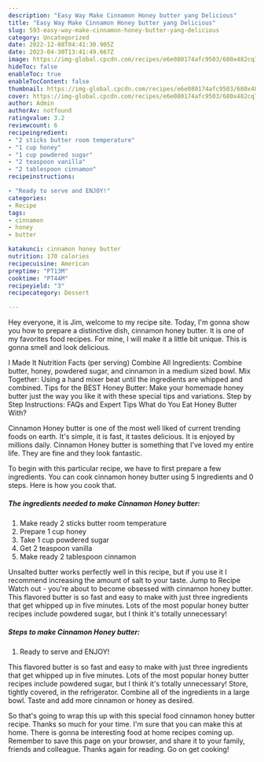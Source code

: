 ```yaml
---
description: "Easy Way Make Cinnamon Honey butter yang Delicious"
title: "Easy Way Make Cinnamon Honey butter yang Delicious"
slug: 593-easy-way-make-cinnamon-honey-butter-yang-delicious
category: Uncategorized
date: 2022-12-08T04:41:30.905Z
date: 2023-04-30T13:41:49.667Z
image: https://img-global.cpcdn.com/recipes/e6e080174afc9503/680x482cq70/cinnamon-honey-butter-recipe-main-photo.jpg
hideToc: false
enableToc: true
enableTocContent: false
thumbnail: https://img-global.cpcdn.com/recipes/e6e080174afc9503/680x482cq70/cinnamon-honey-butter-recipe-main-photo.jpg
cover: https://img-global.cpcdn.com/recipes/e6e080174afc9503/680x482cq70/cinnamon-honey-butter-recipe-main-photo.jpg
author: Admin
authorAv: notfound
ratingvalue: 3.2
reviewcount: 6
recipeingredient:
- "2 sticks butter room temperature"
- "1 cup honey"
- "1 cup powdered sugar"
- "2 teaspoon vanilla"
- "2 tablespoon cinnamon"
recipeinstructions:

- "Ready to serve and ENJOY!"
categories:
- Recipe
tags:
- cinnamon
- honey
- butter

katakunci: cinnamon honey butter 
nutrition: 170 calories
recipecuisine: American
preptime: "PT13M"
cooktime: "PT44M"
recipeyield: "3"
recipecategory: Dessert

---
```



Hey everyone, it is Jim, welcome to my recipe site. Today, I'm gonna show you how to prepare a distinctive dish, cinnamon honey butter. It is one of my favorites food recipes. For mine, I will make it a little bit unique. This is gonna smell and look delicious.

I Made It Nutrition Facts (per serving) Combine All Ingredients: Combine butter, honey, powdered sugar, and cinnamon in a medium sized bowl. Mix Together: Using a hand mixer beat until the ingredients are whipped and combined. Tips for the BEST Honey Butter: Make your homemade honey butter just the way you like it with these special tips and variations. Step by Step Instructions: FAQs and Expert Tips What do You Eat Honey Butter With?

Cinnamon Honey butter is one of the most well liked of current trending foods on earth. It's simple, it is fast, it tastes delicious. It is enjoyed by millions daily. Cinnamon Honey butter is something that I've loved my entire life. They are fine and they look fantastic.


To begin with this particular recipe, we have to first prepare a few ingredients. You can cook cinnamon honey butter using 5 ingredients and 0 steps. Here is how you cook that.

<!--inarticleads1-->

##### The ingredients needed to make Cinnamon Honey butter:

1. Make ready 2 sticks butter room temperature
1. Prepare 1 cup honey
1. Take 1 cup powdered sugar
1. Get 2 teaspoon vanilla
1. Make ready 2 tablespoon cinnamon


Unsalted butter works perfectly well in this recipe, but if you use it I recommend increasing the amount of salt to your taste. Jump to Recipe Watch out - you&#39;re about to become obsessed with cinnamon honey butter. This flavored butter is so fast and easy to make with just three ingredients that get whipped up in five minutes. Lots of the most popular honey butter recipes include powdered sugar, but I think it&#39;s totally unnecessary! 

<!--inarticleads2-->

##### Steps to make Cinnamon Honey butter:


1. Ready to serve and ENJOY!

This flavored butter is so fast and easy to make with just three ingredients that get whipped up in five minutes. Lots of the most popular honey butter recipes include powdered sugar, but I think it&#39;s totally unnecessary! Store, tightly covered, in the refrigerator. Combine all of the ingredients in a large bowl. Taste and add more cinnamon or honey as desired. 

So that's going to wrap this up with this special food cinnamon honey butter recipe. Thanks so much for your time. I'm sure that you can make this at home. There is gonna be interesting food at home recipes coming up. Remember to save this page on your browser, and share it to your family, friends and colleague. Thanks again for reading. Go on get cooking!
